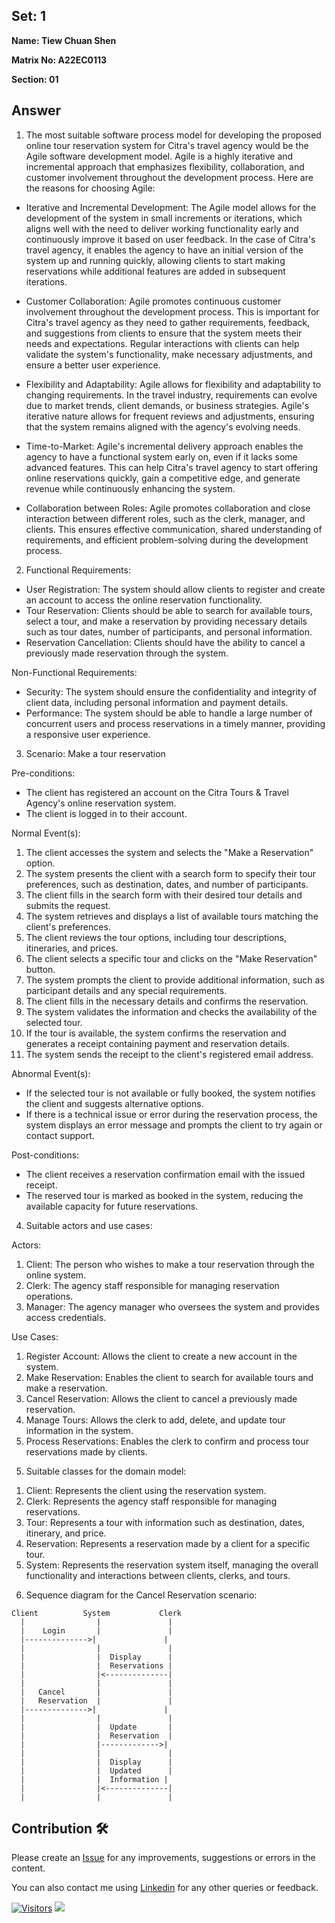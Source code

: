 ## Set: 1

**Name: Tiew Chuan Shen**

**Matrix No: A22EC0113**

**Section: 01**

## Answer
1) The most suitable software process model for developing the proposed online tour reservation system for Citra's travel agency would be the Agile software development model. Agile is a highly iterative and incremental approach that emphasizes flexibility, collaboration, and customer involvement throughout the development process. Here are the reasons for choosing Agile:

- Iterative and Incremental Development: The Agile model allows for the development of the system in small increments or iterations, which aligns well with the need to deliver working functionality early and continuously improve it based on user feedback. In the case of Citra's travel agency, it enables the agency to have an initial version of the system up and running quickly, allowing clients to start making reservations while additional features are added in subsequent iterations.

- Customer Collaboration: Agile promotes continuous customer involvement throughout the development process. This is important for Citra's travel agency as they need to gather requirements, feedback, and suggestions from clients to ensure that the system meets their needs and expectations. Regular interactions with clients can help validate the system's functionality, make necessary adjustments, and ensure a better user experience.

- Flexibility and Adaptability: Agile allows for flexibility and adaptability to changing requirements. In the travel industry, requirements can evolve due to market trends, client demands, or business strategies. Agile's iterative nature allows for frequent reviews and adjustments, ensuring that the system remains aligned with the agency's evolving needs.

- Time-to-Market: Agile's incremental delivery approach enables the agency to have a functional system early on, even if it lacks some advanced features. This can help Citra's travel agency to start offering online reservations quickly, gain a competitive edge, and generate revenue while continuously enhancing the system.

- Collaboration between Roles: Agile promotes collaboration and close interaction between different roles, such as the clerk, manager, and clients. This ensures effective communication, shared understanding of requirements, and efficient problem-solving during the development process.

2) Functional Requirements:
- User Registration: The system should allow clients to register and create an account to access the online reservation functionality.
- Tour Reservation: Clients should be able to search for available tours, select a tour, and make a reservation by providing necessary details such as tour dates, number of participants, and personal information.
- Reservation Cancellation: Clients should have the ability to cancel a previously made reservation through the system.

Non-Functional Requirements:
- Security: The system should ensure the confidentiality and integrity of client data, including personal information and payment details.
- Performance: The system should be able to handle a large number of concurrent users and process reservations in a timely manner, providing a responsive user experience.

3) Scenario: Make a tour reservation

Pre-conditions:
- The client has registered an account on the Citra Tours & Travel Agency's online reservation system.
- The client is logged in to their account.

Normal Event(s):
1. The client accesses the system and selects the "Make a Reservation" option.
2. The system presents the client with a search form to specify their tour preferences, such as destination, dates, and number of participants.
3. The client fills in the search form with their desired tour details and submits the request.
4. The system retrieves and displays a list of available tours matching the client's preferences.
5. The client reviews the tour options, including tour descriptions, itineraries, and prices.
6. The client selects a specific tour and clicks on the "Make Reservation" button.
7. The system prompts the client to provide additional information, such as participant details and any special requirements.
8. The client fills in the necessary details and confirms the reservation.
9. The system validates the information and checks the availability of the selected tour.
10. If the tour is available, the system confirms the reservation and generates a receipt containing payment and reservation details.
11. The system sends the receipt to the client's registered email address.

Abnormal Event(s):
- If the selected tour is not available or fully booked, the system notifies the client and suggests alternative options.
- If there is a technical issue or error during the reservation process, the system displays an error message and prompts the client to try again or contact support.

Post-conditions:
- The client receives a reservation confirmation email with the issued receipt.
- The reserved tour is marked as booked in the system, reducing the available capacity for future reservations.

4) Suitable actors and use cases:

Actors:
1. Client: The person who wishes to make a tour reservation through the online system.
2. Clerk: The agency staff responsible for managing reservation operations.
3. Manager: The agency manager who oversees the system and provides access credentials.

Use Cases:
1. Register Account: Allows the client to create a new account in the system.
2. Make Reservation: Enables the client to search for available tours and make a reservation.
3. Cancel Reservation: Allows the client to cancel a previously made reservation.
4. Manage Tours: Allows the clerk to add, delete, and update tour information in the system.
5. Process Reservations: Enables the clerk to confirm and process tour reservations made by clients.

5) Suitable classes for the domain model:

1. Client: Represents the client using the reservation system.
2. Clerk: Represents the agency staff responsible for managing reservations.
3. Tour: Represents a tour with information such as destination, dates, itinerary, and price.
4. Reservation: Represents a reservation made by a client for a specific tour.
5. System: Represents the reservation system itself, managing the overall functionality and interactions between clients, clerks, and tours.

6) Sequence diagram for the Cancel Reservation scenario:

```
Client          System           Clerk
  |                |               |
  |    Login       |               |
  |-------------->|               |
  |                |               |
  |                |  Display      |
  |                |  Reservations |
  |                |<--------------|
  |                |               |
  |   Cancel       |               |
  |   Reservation  |               |
  |-------------->|               |
  |                |               |
  |                |  Update       |
  |                |  Reservation  |
  |                |------------->|
  |                |               |
  |                |  Display      |
  |                |  Updated      |
  |                |  Information |
  |                |<--------------|
  |                |               |
```


## Contribution 🛠️
Please create an [Issue](https://github.com/drshahizan/learn-php/issues) for any improvements, suggestions or errors in the content.

You can also contact me using [Linkedin](https://www.linkedin.com/in/drshahizan/) for any other queries or feedback.

[![Visitors](https://api.visitorbadge.io/api/visitors?path=https%3A%2F%2Fgithub.com%2Fdrshahizan&labelColor=%23697689&countColor=%23555555&style=plastic)](https://visitorbadge.io/status?path=https%3A%2F%2Fgithub.com%2Fdrshahizan)
![](https://hit.yhype.me/github/profile?user_id=81284918)

